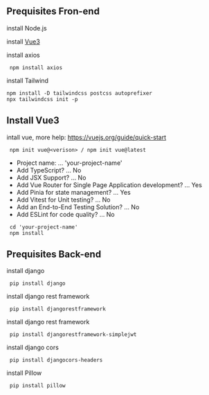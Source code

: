 ## Prequisites Fron-end
install Node.js

install [Vue3](#Install-Vue3)

install axios
```
 npm install axios
```

install Tailwind
```
npm install -D tailwindcss postcss autoprefixer
npx tailwindcss init -p
```

## Install Vue3
intall vue, more help: https://vuejs.org/guide/quick-start

```
 npm init vue@<verison> / npm init vue@latest
```

* Project name: … 'your-project-name'
* Add TypeScript? … No
* Add JSX Support? … No
* Add Vue Router for Single Page Application development? … Yes
* Add Pinia for state management? … Yes
* Add Vitest for Unit testing? … No
* Add an End-to-End Testing Solution? … No
* Add ESLint for code quality? … No

```
 cd 'your-project-name'
 npm install
```

## Prequisites Back-end
install django
```
 pip install django
```

install django rest framework
```
 pip install djangorestframework
```

install django rest framework
```
 pip install djangorestframework-simplejwt
```

install django cors
```
 pip install djangocors-headers
```

install Pillow
```
 pip install pillow
```
